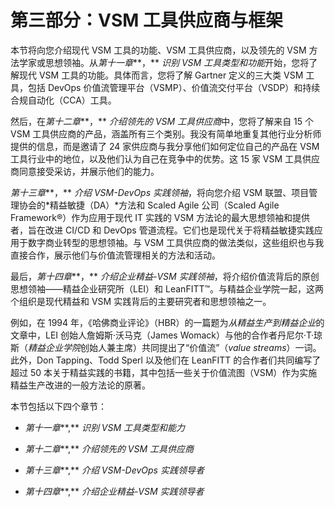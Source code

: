 # 第三部分：VSM 工具供应商与框架

本节将向您介绍现代 VSM 工具的功能、VSM 工具供应商，以及领先的 VSM 方法学家或思想领袖。从*第十一章***，** *识别 VSM 工具类型和功能*开始，您将了解现代 VSM 工具的功能。具体而言，您将了解 Gartner 定义的三大类 VSM 工具，包括 DevOps 价值流管理平台（VSMP）、价值流交付平台（VSDP）和持续合规自动化（CCA）工具。

然后，在*第十二章***，** *介绍领先的 VSM 工具供应商*中，您将了解来自 15 个 VSM 工具供应商的产品，涵盖所有三个类别。我没有简单地重复其他行业分析师提供的信息，而是邀请了 24 家供应商与我分享他们如何定位自己的产品在 VSM 工具行业中的地位，以及他们认为自己在竞争中的优势。这 15 家 VSM 工具供应商同意接受采访，并展示他们的能力。

*第十三章***，** *介绍 VSM-DevOps 实践领袖*，将向您介绍 VSM 联盟、项目管理协会的*精益敏捷（DA）*方法和 Scaled Agile 公司（Scaled Agile Framework®）作为应用于现代 IT 实践的 VSM 方法论的最大思想领袖和提供者，旨在改进 CI/CD 和 DevOps 管道流程。它们也是现代关于将精益敏捷实践应用于数字商业转型的思想领袖。与 VSM 工具供应商的做法类似，这些组织也与我直接合作，展示他们与价值流管理相关的方法和活动。

最后，*第十四章***，** *介绍企业精益-VSM 实践领袖*，将介绍价值流背后的原创思想领袖——精益企业研究所（LEI）和 LeanFITT™。与精益企业学院一起，这两个组织是现代精益和 VSM 实践背后的主要研究者和思想领袖之一。

例如，在 1994 年，《哈佛商业评论》（HBR）的一篇题为*从精益生产到精益企业*的文章中，LEI 创始人詹姆斯·沃马克（James Womack）与他的合作者丹尼尔·T·琼斯（*精益企业学院*创始人兼主席）共同提出了“价值流”（*value streams*）一词。此外，Don Tapping、Todd Sperl 以及他们在 LeanFITT 的合作者们共同编写了超过 50 本关于精益实践的书籍，其中包括一些关于价值流图（VSM）作为实施精益生产改进的一般方法论的原著。

本节包括以下四个章节：

+   *第十一章***,** *识别 VSM 工具类型和能力*

+   *第十二章***,** *介绍领先的 VSM 工具供应商*

+   *第十三章***,** *介绍 VSM-DevOps 实践领导者*

+   *第十四章***,** *介绍企业精益-VSM 实践领导者*
